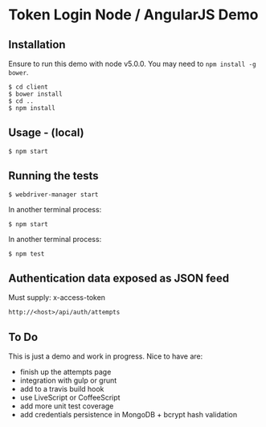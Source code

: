 # Token Login Node / AngularJS Demo #

## Installation ##

Ensure to run this demo with node v5.0.0. You may need to `npm install -g bower`.

	$ cd client
	$ bower install
	$ cd ..
	$ npm install

## Usage - (local) ##

	$ npm start

## Running the tests ##

	$ webdriver-manager start

In another terminal process:

	$ npm start

In another terminal process:

	$ npm test

## Authentication data exposed as JSON feed ##

Must supply: x-access-token

	http://<host>/api/auth/attempts

## To Do ##

This is just a demo and work in progress. Nice to have are:

- finish up the attempts page
- integration with gulp or grunt
- add to a travis build hook
- use LiveScript or CoffeeScript
- add more unit test coverage
- add credentials persistence in MongoDB + bcrypt hash validation